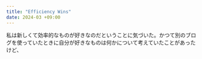 ```yaml
---
title: "Efficiency Wins"
date: 2024-03 +09:00
---
```


私は新しくて効率的なものが好きなのだということに気づいた。かつて別のブログを使っていたときに自分が好きなものは何かについて考えていたことがあったけど、